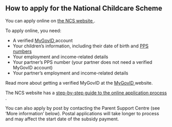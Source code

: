 ##  How to apply for the National Childcare Scheme

You can apply online on [ the NCS website ](http://www.ncs.gov.ie/) .

To apply online, you need:

  * A verified [ MyGovID ](/en/government-in-ireland/how-government-works/egovernment/mygovid/) account 
  * Your children’s information, including their date of birth and [ PPS numbers ](/en/social-welfare/irish-social-welfare-system/personal-public-service-number/)
  * Your employment and income-related details 
  * Your partner’s PPS number (your partner does not need a verified MyGovID account) 
  * Your partner’s employment and income-related details 

Read more about getting a verified MyGovID at the [ MyGovID
](https://www.mygovid.ie/) website.

The NCS website has a [ step-by-step guide to the online application process
](https://www.ncs.gov.ie/en/application-form-guide) .

You can also apply by post by contacting the Parent Support Centre (see ‘More
information’ below). Postal applications will take longer to process and may
affect the start date of the subsidy payment.
